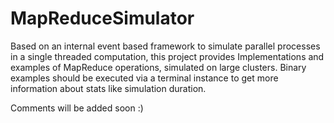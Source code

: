 # MapReduceSimulator
Based on an internal event based framework to simulate parallel processes in a single threaded computation, this project provides Implementations and examples of MapReduce operations, simulated on large clusters.
Binary examples should be executed via a terminal instance to get more information about stats like simulation duration.

Comments will be added soon :)
